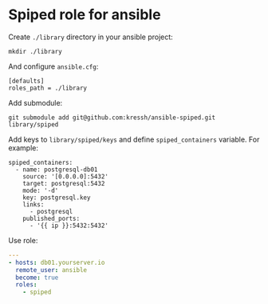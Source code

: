 # Spiped role for ansible

Create `./library` directory in your ansible project:

```
mkdir ./library
```

And configure `ansible.cfg`:

```
[defaults]
roles_path = ./library
```

Add submodule:

```
git submodule add git@github.com:kressh/ansible-spiped.git library/spiped
```

Add keys to `library/spiped/keys` and define `spiped_containers` variable. For example:

```
spiped_containers:
  - name: postgresql-db01
    source: '[0.0.0.0]:5432'
    target: postgresql:5432
    mode: '-d'
    key: postgresql.key
    links:
      - postgresql
    published_ports:
      - '{{ ip }}:5432:5432'
```

Use role:

```yaml
---
- hosts: db01.yourserver.io
  remote_user: ansible
  become: true
  roles:
    - spiped
```
